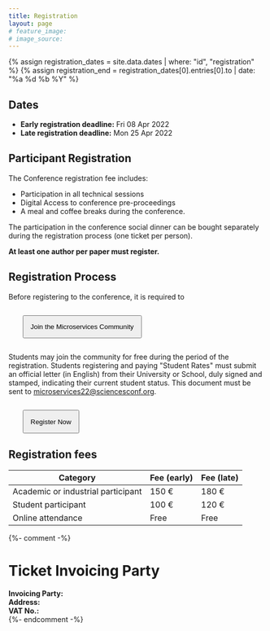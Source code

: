 ```yaml
---
title: Registration
layout: page
# feature_image:
# image_source:
---
```


{% assign registration_dates = site.data.dates | where: "id", "registration" %}
{% assign registration_end = registration_dates[0].entries[0].to | date: "%a %d %b %Y" %}

## Dates

- **Early registration deadline:** Fri 08 Apr 2022
- **Late registration deadline:** Mon 25 Apr 2022

## Participant Registration

The Conference registration fee includes:

- Participation in all technical sessions
- Digital Access to conference pre-proceedings
- A meal and coffee breaks during the conference.

The participation in the conference social dinner can be bought separately
during the registration process (one ticket per person).

**At least one author per paper must register.**

## Registration Process

Before registering to the conference, it is required to

<p style="margin:2em;" class="text-center">
    <a href="https://microservices.sdu.dk/join/" target="_blank">
        <button style="padding:1em;" type="button" class="btn btn-primary btn-lg">Join the Microservices Community</button>
    </a>
</p>

Students may join the community for free during the period of the registration.
Students registering and paying "Student Rates" must submit an
official letter (in English) from their University or School, duly
signed and stamped, indicating their current student status.
This document must be sent to <microservices22@sciencesconf.org>.

<div markdown="1" class="text-justify">
<p style="margin:2em;" class="text-center">
    <a href="https://www.azur-colloque.fr/DR01/inscription" target="_blank">
        <button style="padding:1em;" type="button" class="btn btn-primary btn-lg">Register Now</button>
    </a>
</p>
<div class="clearfix"></div>

## Registration fees

<table class="table">
<thead>
<tr>
<th><strong>Category</strong></th>
<th><strong>Fee (early)</strong></th>
<th><strong>Fee (late)</strong></th>
</tr>
</thead>
<tbody>

<tr>
    <td>Academic or industrial participant</td>
    <td>150 €</td>
    <td>180 €</td>
</tr>

<tr>
    <td>Student participant</td>
    <td>100 €</td>
    <td>120 €</td>
</tr>

<tr>
    <td>Online attendance</td>
    <td>Free</td>
    <td>Free</td>
</tr>

</tbody>
</table>

<!-- <div markdown="1" class="text-justify">
<p style="margin:2em;" class="text-center">
    <button style="padding:1em;" type="button" class="btn btn-primary btn-lg disabled">The registration is closed</button>
</p>
<div class="clearfix"></div>

</div> -->

{%- comment -%}
<span id="invoicing-info" />

# Ticket Invoicing Party

<div class="text-justify col-xs-8">
<strong>Invoicing Party:</strong><br/>
<strong>Address:</strong><br/>
<strong>VAT No.:</strong>
</div>
{%- endcomment -%}
